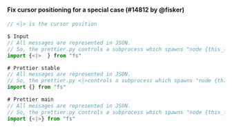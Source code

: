 #### Fix cursor positioning for a special case (#14812 by @fisker)

<!-- prettier-ignore -->
```js
// <|> is the cursor position

$ Input
// All messages are represented in JSON.
// So, the prettier.py controls a subprocess which spawns "node {this_file}".
import {<|>  } from "fs"

# Prettier stable
// All messages are represented in JSON.
// So, the prettier.py <|>controls a subprocess which spawns "node {this_file}".
import {} from "fs"

# Prettier main
// All messages are represented in JSON.
// So, the prettier.py controls a subprocess which spawns "node {this_file}".
import {<|>} from "fs"
```
